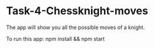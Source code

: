 # Task-4-Chessknight-moves
The app will show you all the possible moves of a knight.

To run this app:
npm install && npm start
